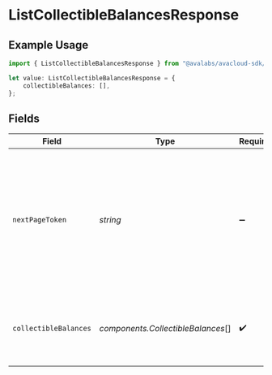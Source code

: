 # ListCollectibleBalancesResponse

## Example Usage

```typescript
import { ListCollectibleBalancesResponse } from "@avalabs/avacloud-sdk/models/components";

let value: ListCollectibleBalancesResponse = {
    collectibleBalances: [],
};
```

## Fields

| Field                                                                                                                                  | Type                                                                                                                                   | Required                                                                                                                               | Description                                                                                                                            |
| -------------------------------------------------------------------------------------------------------------------------------------- | -------------------------------------------------------------------------------------------------------------------------------------- | -------------------------------------------------------------------------------------------------------------------------------------- | -------------------------------------------------------------------------------------------------------------------------------------- |
| `nextPageToken`                                                                                                                        | *string*                                                                                                                               | :heavy_minus_sign:                                                                                                                     | A token, which can be sent as `pageToken` to retrieve the next page. If this field is omitted or empty, there are no subsequent pages. |
| `collectibleBalances`                                                                                                                  | *components.CollectibleBalances*[]                                                                                                     | :heavy_check_mark:                                                                                                                     | The list of ERC-721 and ERC-1155 token balances for the address.                                                                       |
